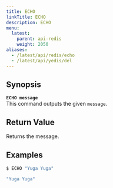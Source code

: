 ```yaml
---
title: ECHO
linkTitle: ECHO
description: ECHO
menu:
  latest:
    parent: api-redis
    weight: 2050
aliases:
  - /latest/api/redis/echo
  - /latest/api/yedis/del
---
```


## Synopsis
<b>`ECHO message`</b><br>
This command outputs the given `message`.

## Return Value
Returns the message.

## Examples
```{.sh .copy .separator-dollar}
$ ECHO "Yuga Yuga"
```
```sh
"Yuga Yuga"
```
